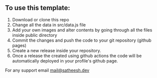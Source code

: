 ## To use this template:

1. Download or clone this repo
2. Change all the data in src/data.js file
3. Add your own images and alter contents by going through all the files inside public directory
4. Commit the changes and push the code to your git repository (github pages)
5. Create a new release inside your repository.
6. Once a release the created using github actions the code will be automatically deployed in your profile's github page.

For any support email mail@satheesh.dev
